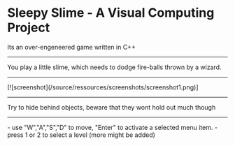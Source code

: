 # Sleepy Slime - A Visual Computing Project
Its an over-engeneered game written in C++
<hr>
You play a little slime, which needs to dodge fire-balls thrown by a wizard.
<hr>
[![screenshot](/source/ressources/screenshots/screenshot1.png)]
<hr>
Try to hide behind objects, beware that they wont hold out much though
<hr>
- use "W","A","S","D" to move, "Enter" to activate a selected menu item.
- press 1 or 2 to select a level (more might be added)
